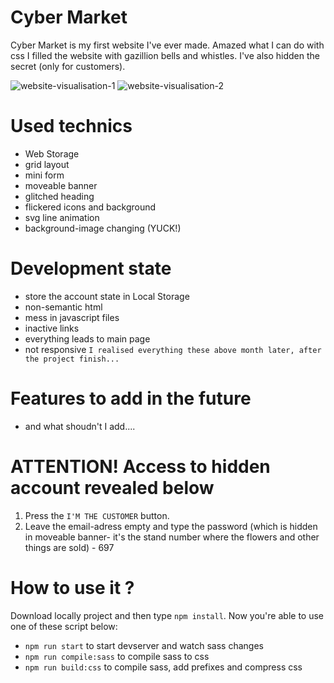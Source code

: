 # Cyber Market
Cyber Market is my first website I've ever made. Amazed what I can do with css I filled the website with gazillion bells and whistles. I've also hidden the secret (only for customers).

![website-visualisation-1](https://marcelina-hasiak.github.io/cyber-market/website-visualisation-1.png)
![website-visualisation-2](https://marcelina-hasiak.github.io/cyber-market/website-visualisation-2.png)

# Used technics
- Web Storage
- grid layout
- mini form
- moveable banner
- glitched heading
- flickered icons and background
- svg line animation
- background-image changing (YUCK!)

# Development state
- store the account state in Local Storage
- non-semantic html
- mess in javascript files
- inactive links
- everything leads to main page
- not responsive
`I realised everything these above month later, after the project finish... `

# Features to add in the future
- and what shoudn't I add....

# ATTENTION! Access to hidden account revealed below
1) Press the `I'M THE CUSTOMER` button.
2) Leave the email-adress empty and type the password (which is hidden in moveable banner- it's the stand number where the flowers and other things are sold) - 697

# How to use it ?
Download locally project and then type `npm install`. Now you're able to use one of these script below:
- `npm run start` to start devserver and watch sass changes
- `npm run compile:sass` to compile sass to css
- `npm run build:css` to compile sass, add prefixes and compress css